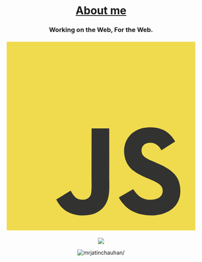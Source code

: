 <!-- 
    Github : mrjatinchauhan
-->

<h1 align="center"><a href="https://mrjatinchauhan.github.io">About me</a></h1>

<h3 align="center">Working on the Web, For the Web.</h3>

<link rel="stylesheet" href="https://cdn.jsdelivr.net/gh/devicons/devicon@v2.8.2/devicon.min.css">

<p align="center">
<i class="devicon-html5-plain-wordmark colored"></i>
<i class="devicon-css3-plain-wordmark colored"></i>
<i class="devicon-javascript-plain colored"></i>
<i class="devicon-bootstrap-plain colored"></i>
<i class="devicon-react-original colored"></i>
<i class="devicon-git-plain colored"></i>
<i class="devicon-npm-original-wordmark colored"></i>
<i class="devicon-nodejs-plain colored"></i>
<i class="devicon-express-original-wordmark colored"></i>
<i class="devicon-postgresql-plain colored"></i>
<i class="devicon-heroku-plain colored"></i>
<i class="devicon-php-plain colored"></i>
<i class="devicon-cplusplus-plain colored"></i>
<i class="devicon-python-plain-wordmark colored"></i>
</p>

<svg viewBox="0 0 128 128">
<path fill="#F0DB4F" d="M1.408 1.408h125.184v125.185h-125.184z"></path><path fill="#323330" d="M116.347 96.736c-.917-5.711-4.641-10.508-15.672-14.981-3.832-1.761-8.104-3.022-9.377-5.926-.452-1.69-.512-2.642-.226-3.665.821-3.32 4.784-4.355 7.925-3.403 2.023.678 3.938 2.237 5.093 4.724 5.402-3.498 5.391-3.475 9.163-5.879-1.381-2.141-2.118-3.129-3.022-4.045-3.249-3.629-7.676-5.498-14.756-5.355l-3.688.477c-3.534.893-6.902 2.748-8.877 5.235-5.926 6.724-4.236 18.492 2.975 23.335 7.104 5.332 17.54 6.545 18.873 11.531 1.297 6.104-4.486 8.08-10.234 7.378-4.236-.881-6.592-3.034-9.139-6.949-4.688 2.713-4.688 2.713-9.508 5.485 1.143 2.499 2.344 3.63 4.26 5.795 9.068 9.198 31.76 8.746 35.83-5.176.165-.478 1.261-3.666.38-8.581zm-46.885-37.793h-11.709l-.048 30.272c0 6.438.333 12.34-.714 14.149-1.713 3.558-6.152 3.117-8.175 2.427-2.059-1.012-3.106-2.451-4.319-4.485-.333-.584-.583-1.036-.667-1.071l-9.52 5.83c1.583 3.249 3.915 6.069 6.902 7.901 4.462 2.678 10.459 3.499 16.731 2.059 4.082-1.189 7.604-3.652 9.448-7.401 2.666-4.915 2.094-10.864 2.07-17.444.06-10.735.001-21.468.001-32.237z"></path>
</svg>
<p align="center"> <img src=https://github-readme-stats.vercel.app/api?username=mrjatinchauhan&count_private=true&show_icons=true/> </p>

<p align="center"> <img src=https://visitor-badge.glitch.me/badge?page_id=mrjatinchauhan alt=mrjatinchauhan/> </p>
